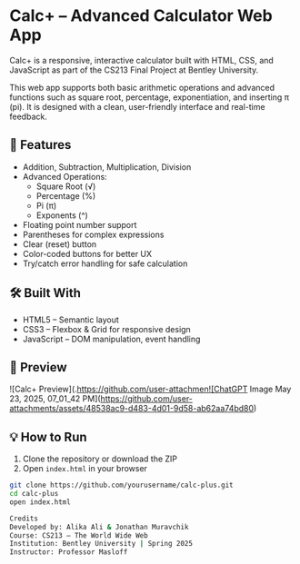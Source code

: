 # Calc+ – Advanced Calculator Web App

Calc+ is a responsive, interactive calculator built with HTML, CSS, and JavaScript as part of the CS213 Final Project at Bentley University.

This web app supports both basic arithmetic operations and advanced functions such as square root, percentage, exponentiation, and inserting π (pi). It is designed with a clean, user-friendly interface and real-time feedback.

## 🚀 Features

- Addition, Subtraction, Multiplication, Division
- Advanced Operations: 
  - Square Root (√)
  - Percentage (%)
  - Pi (π)
  - Exponents (^)
- Floating point number support
- Parentheses for complex expressions
- Clear (reset) button
- Color-coded buttons for better UX
- Try/catch error handling for safe calculation

## 🛠️ Built With

- HTML5 – Semantic layout
- CSS3 – Flexbox & Grid for responsive design
- JavaScript – DOM manipulation, event handling

## 📸 Preview

![Calc+ Preview](.https://github.com/user-attachmen![ChatGPT Image May 23, 2025, 07_01_42 PM](https://github.com/user-attachments/assets/48538ac9-d483-4d01-9d58-ab62aa74bd80)


## 💡 How to Run

1. Clone the repository or download the ZIP
2. Open `index.html` in your browser

```bash
git clone https://github.com/yourusername/calc-plus.git
cd calc-plus
open index.html

Credits
Developed by: Alika Ali & Jonathan Muravchik
Course: CS213 – The World Wide Web
Institution: Bentley University | Spring 2025
Instructor: Professor Masloff
